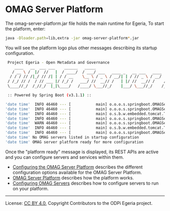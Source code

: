 <!-- SPDX-License-Identifier: CC-BY-4.0 -->
<!-- Copyright Contributors to the ODPi Egeria project. -->

# OMAG Server Platform

The omag-server-platform.jar file holds the main runtime for Egeria,  To start the platform, enter:

```bash
java -Dloader.path=lib,extra -jar omag-server-platform*.jar
```

You will see the platform logo plus other messages describing its startup configuration.

```bash
 Project Egeria - Open Metadata and Governance
    ____   __  ___ ___    ______   _____                                 ____   _         _     ___
   / __ \ /  |/  //   |  / ____/  / ___/ ___   ____ _   __ ___   ____   / _  \ / / __    / /  / _ /__   ____ _  _
  / / / // /|_/ // /| | / / __    \__ \ / _ \ / __/| | / // _ \ / __/  / /_/ // //   |  / _\ / /_ /  | /  _// || |
 / /_/ // /  / // ___ |/ /_/ /   ___/ //  __// /   | |/ //  __// /    /  __ // // /  \ / /_ /  _// / // /  / / / /
 \____//_/  /_//_/  |_|\____/   /____/ \___//_/    |___/ \___//_/    /_/    /_/ \__/\//___//_/   \__//_/  /_/ /_/

 :: Powered by Spring Boot (v3.1.1) ::

'date time'  INFO 46460 --- [           main] o.o.o.s.springboot.OMAGServerPlatform    : Starting OMAGServerPlatform using Java 17.0.6 with PID 46460 ('jar file name' started by 'user' in 'directory')
'date time'  INFO 46460 --- [           main] o.o.o.s.springboot.OMAGServerPlatform    : No active profile set, falling back to 1 default profile: "default"
'date time'  INFO 46460 --- [           main] o.s.b.w.embedded.tomcat.TomcatWebServer  : Tomcat initialized with port(s): 9443 (https)
'date time'  INFO 46460 --- [           main] o.o.o.s.springboot.OMAGServerPlatform    : Working directory is: 'directory name'
'date time'  WARN 46460 --- [           main] o.o.o.s.springboot.OMAGServerPlatform    : Java trust store 'javax.net.ssl.trustStore' is null - this is needed by Tomcat - using 'server.ssl.trust-store'
'date time'  INFO 46460 --- [           main] o.s.b.w.embedded.tomcat.TomcatWebServer  : Tomcat started on port(s): 9443 (https) with context path ''
'date time'  INFO 46460 --- [           main] o.o.o.s.springboot.OMAGServerPlatform    : Started OMAGServerPlatform in 8.192 seconds (process running for 8.927)
'date time' No OMAG servers listed in startup configuration
'date time' OMAG server platform ready for more configuration

```
Once the "platform ready" message is displayed, its REST APIs are active and you can configure servers and services within them.

* [Configuring the OMAG Server Platform](https://egeria-project.org/guides/admin/configuring-the-omag-server-platform/) describes the different configuration options available for the OMAG Server Platform.
* [OMAG Server Platform](https://egeria-project.org/concepts/omag-server-platform/) describes how the platform works.
* [Configuring OMAG Servers](https://egeria-project.org/guides/admin/servers/) describes how to configure servers to run on your platform.

----
License: [CC BY 4.0](https://creativecommons.org/licenses/by/4.0/),
Copyright Contributors to the ODPi Egeria project.



 